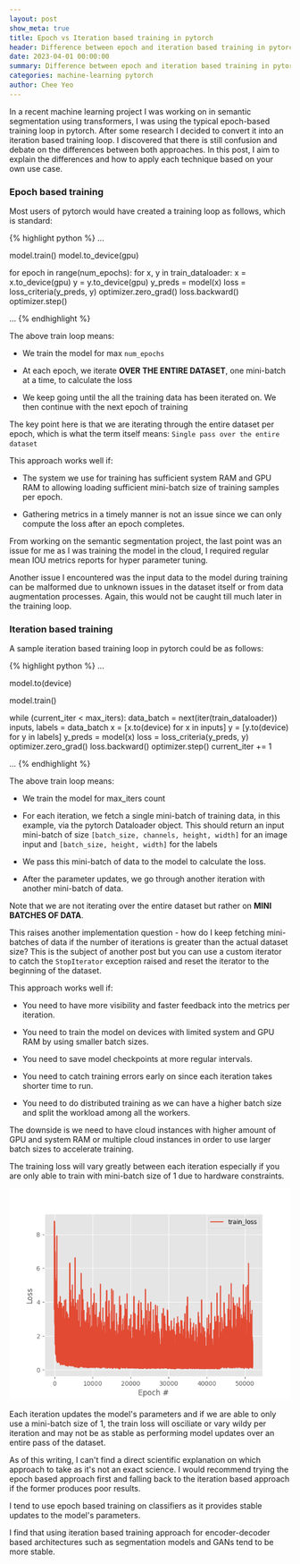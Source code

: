 ```yaml
---
layout: post
show_meta: true
title: Epoch vs Iteration based training in pytorch
header: Difference between epoch and iteration based training in pytorch
date: 2023-04-01 00:00:00
summary: Difference between epoch and iteration based training in pytorch
categories: machine-learning pytorch
author: Chee Yeo
---
```


In a recent machine learning project I was working on in semantic segmentation using transformers, I was using the typical epoch-based training loop in pytorch. After some research I decided to convert it into an iteration based training loop. I discovered that there is still confusion and debate on the differences between both approaches. In this post, I aim to explain the differences and how to apply each technique based on your own use case.


### Epoch based training

Most users of pytorch would have created a training loop as follows, which is standard:

{% highlight python %}
...

model.train()
model.to_device(gpu)

for epoch in range(num_epochs):
    for x, y in train_dataloader:
        x = x.to_device(gpu)
        y = y.to_device(gpu)
        y_preds = model(x)
        loss = loss_criteria(y_preds, y)
        optimizer.zero_grad()
        loss.backward()
        optimizer.step()

...
{% endhighlight %}

The above train loop means:

* We train the model for max `num_epochs`

* At each epoch, we iterate **OVER THE ENTIRE DATASET**, one mini-batch at a time, to calculate the loss

* We keep going until the all the training data has been iterated on. We then continue with the next epoch of training

The key point here is that we are iterating through the entire dataset per epoch, which is what the term itself means: `Single pass over the entire dataset` 

This approach works well if:

* The system we use for training has sufficient system RAM and GPU RAM to allowing loading sufficient mini-batch size of training samples per epoch.

* Gathering metrics in a timely manner is not an issue since we can only compute the loss after an epoch completes.


From working on the semantic segmentation project, the last point was an issue for me as I was training the model in the cloud, I required regular mean IOU metrics reports for hyper parameter tuning.

Another issue I encountered was the input data to the model during training can be malformed due to unknown issues in the dataset itself or from data augmentation processes. Again, this would not be caught till much later in the training loop.


### Iteration based training

A sample iteration based training loop in pytorch could be as follows:

{% highlight python %}
...

model.to(device)

model.train()

while (current_iter < max_iters):
    data_batch = next(iter(train_dataloader))
    inputs, labels = data_batch
    x = [x.to(device) for x in inputs]
    y = [y.to(device) for y in labels]
    y_preds = model(x)
    loss = loss_criteria(y_preds, y)
    optimizer.zero_grad()
    loss.backward()
    optimizer.step()
    current_iter += 1

...
{% endhighlight %}


The above train loop means:

* We train the model for max_iters count

* For each iteration, we fetch a single mini-batch of training data, in this example, via the pytorch Dataloader object. This should return an input mini-batch of size `[batch_size, channels, height, width]` for an image input and `[batch_size, height, width]` for the labels

* We pass this mini-batch of data to the model to calculate the loss.

* After the parameter updates, we go through another iteration with another mini-batch of data.

Note that we are not iterating over the entire dataset but rather on **MINI BATCHES OF DATA**.

This raises another implementation question - how do I keep fetching mini-batches of data if the number of iterations is greater than the actual dataset size? This is the subject of another post but you can use a custom iterator to catch the `StopIterator` exception raised and reset the iterator to the beginning of the dataset.

This approach works well if:

* You need to have more visibility and faster feedback into the metrics per iteration.

* You need to train the model on devices with limited system and GPU RAM by using smaller batch sizes.

* You need to save model checkpoints at more regular intervals.

* You need to catch training errors early on since each iteration takes shorter time to run.

* You need to do distributed training as we can have a higher batch size and split the workload among all the workers.

The downside is we need to have cloud instances with higher amount of GPU and system RAM or multiple cloud instances in order to use larger batch sizes to accelerate training.

The training loss will vary greatly between each iteration especially if you are only able to train with mini-batch size of 1 due to hardware constraints.

![Example iteration based train loss](/assets/img/pytorch/iteration_based_training_loss.png)


Each iteration updates the model's parameters and if we are able to only use a mini-batch size of 1, the train loss will osciliate or vary wildy per iteration and may not be as stable as performing model updates over an entire pass of the dataset.

As of this writing, I can't find a direct scientific explanation on which approach to take as it's not an exact science. I would recommend trying the epoch based approach first and falling back to the iteration based approach if the former produces poor results. 

I tend to use epoch based training on classifiers as it provides stable updates to the model's parameters.

I find that using iteration based training approach for encoder-decoder based architectures such as segmentation models and GANs tend to be more stable.

